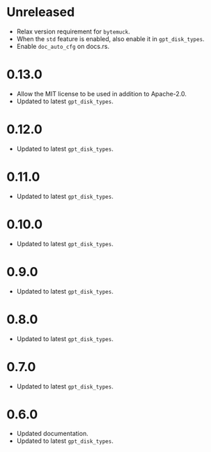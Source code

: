 # Unreleased

* Relax version requirement for `bytemuck`.
* When the `std` feature is enabled, also enable it in `gpt_disk_types`.
* Enable `doc_auto_cfg` on docs.rs.

# 0.13.0

* Allow the MIT license to be used in addition to Apache-2.0.
* Updated to latest `gpt_disk_types`.

# 0.12.0

* Updated to latest `gpt_disk_types`.

# 0.11.0

* Updated to latest `gpt_disk_types`.

# 0.10.0

* Updated to latest `gpt_disk_types`.

# 0.9.0

* Updated to latest `gpt_disk_types`.

# 0.8.0

* Updated to latest `gpt_disk_types`.

# 0.7.0

* Updated to latest `gpt_disk_types`.

# 0.6.0

* Updated documentation.
* Updated to latest `gpt_disk_types`.
